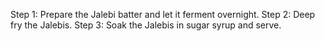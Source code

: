 Step 1: Prepare the Jalebi batter and let it ferment overnight.
Step 2: Deep fry the Jalebis.
Step 3: Soak the Jalebis in sugar syrup and serve.
